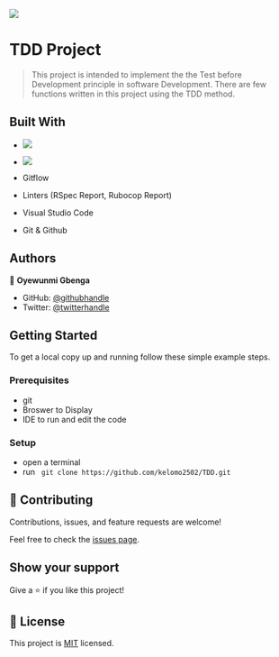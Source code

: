 ![](https://img.shields.io/badge/Microverse-blueviolet)

# TDD Project 

> This project is intended to implement the the Test before Development principle in software Development. There are few functions written in this project using the TDD method. 


## Built With


- ![](https://img.shields.io/badge/Github-blueviolet)
- ![](https://img.shields.io/badge/Ruby-red)

- Gitflow
- Linters (RSpec Report, Rubocop Report)
- Visual Studio Code
- Git & Github

## Authors

👤 **Oyewunmi Gbenga**

- GitHub: [@githubhandle](https://github.com/kelomo2502)
- Twitter: [@twitterhandle](https://twitter.com/kelomoJs)

## Getting Started

To get a local copy up and running follow these simple example steps.

### Prerequisites

- git
- Broswer to Display
- IDE to run and edit the code

### Setup

- open a terminal
- run ``` git clone https://github.com/kelomo2502/TDD.git```
## 🤝 Contributing

Contributions, issues, and feature requests are welcome!

Feel free to check the [issues page](https://github.com/kelomo2502/TDD.git/issues).

## Show your support

Give a ⭐️ if you like this project!

## 📝 License

This project is [MIT](./MIT.md) licensed.
